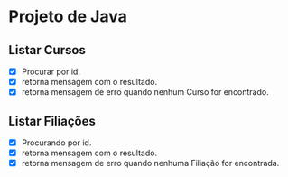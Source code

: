 # Projeto de Java
## Listar Cursos

- [x] Procurar por id.
- [x] retorna mensagem com o resultado.
- [x] retorna mensagem de erro quando nenhum Curso for encontrado.

## Listar Filiações

- [x] Procurando por id.
- [x] retorna mensagem com o resultado.
- [x] retorna mensagem de erro quando nenhuma Filiação for encontrada.